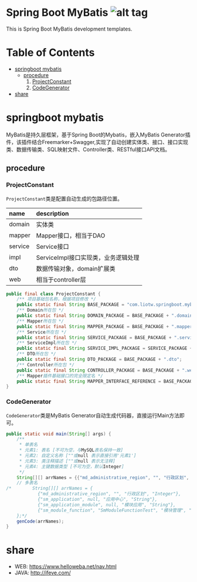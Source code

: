 Spring Boot MyBatis ![alt tag](https://api.travis-ci.org/phishman3579/java-algorithms-implementation.svg?branch=master)
==============================

This is Spring Boot MyBatis development templates.

# Table of Contents
+ [springboot mybatis](#https://github.com/loveisontheway/springboot-mybatis#springboot-mybatis)
  - [procedure](https://github.com/loveisontheway/springboot-mybatis#procedure)
    1. [ProjectConstant](https://github.com/loveisontheway/springboot-mybatis#ProjectConstant)
    1. [CodeGenerator](https://github.com/loveisontheway/springboot-mybatis#CodeGenerator)
+ [share](https://github.com/loveisontheway/springboot-mybatis#share)

# springboot mybatis
MyBatis是持久层框架，基于Spring Boot的Mybatis，嵌入MyBatis Generator插件，该插件结合Freemarker+Swagger,实现了自动创建实体类、接口、接口实现类、数据传输类、SQL映射文件、Controller类、RESTful接口API文档。

## procedure

### ProjectConstant
`ProjectConstant`类是配置自动生成的包路径位置。

| name | description |
| :------ | :------ |
| domain | 实体类 |
| mapper | Mapper接口，相当于DAO |
| service | Service接口 |
| impl | ServiceImpl接口实现类，业务逻辑处理 |
| dto | 数据传输对象，domain扩展类 |
| web | 相当于controller层 |

```java
public final class ProjectConstant {
    /** 项目基础包名称，根据项目修改 */
    public static final String BASE_PACKAGE = "com.liotw.springboot.mybatis";
    /** Domain所在包 */
    public static final String DOMAIN_PACKAGE = BASE_PACKAGE + ".domain";
    /** Mapper所在包 */
    public static final String MAPPER_PACKAGE = BASE_PACKAGE + ".mapper";
    /** Service所在包 */
    public static final String SERVICE_PACKAGE = BASE_PACKAGE + ".service";
    /** ServiceImpl所在包 */
    public static final String SERVICE_IMPL_PACKAGE = SERVICE_PACKAGE + ".impl";
    /** DTO所在包 */
    public static final String DTO_PACKAGE = BASE_PACKAGE + ".dto";
    /** Controller所在包 */
    public static final String CONTROLLER_PACKAGE = BASE_PACKAGE + ".web";
    /** Mapper插件基础接口的完全限定名 */
    public static final String MAPPER_INTERFACE_REFERENCE = BASE_PACKAGE + ".core.Mapper";
}
```

### CodeGenerator
`CodeGenerator`类是MyBatis Generator自动生成代码器，直接运行Main方法即可。
```java
public static void main(String[] args) {
    /**
     * 单表名
     * 元素1: 表名 [不可为空，与MySQL表名保持一致]
     * 元素2: 自定义名称 [""或null 表示直接引用'元素1']
     * 元素3: 类注释描述 [""或null 表示无注释]
     * 元素4: 主键数据类型 [不可为空，默认Integer]
     */
    String[][] arrNames = {{"md_administrative_region", "", "行政区划", "Integer"}};
    // 多表名
/*        String[][] arrNames = {
            {"md_administrative_region", "", "行政区划", "Integer"},
            {"sm_application", null, "应用中心", "String"},
            {"sm_application_module", null, "模块应用", "String"},
            {"sm_module_function", "SmModuleFunctionTest", "模块管理", "String"}
    };*/
    genCode(arrNames);
}
```

# share
* WEB: https://www.helloweba.net/nav.html
* JAVA: http://ifeve.com/
